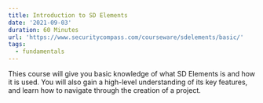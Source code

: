 ```yaml
---
title: Introduction to SD Elements
date: '2021-09-03'
duration: 60 Minutes
url: 'https://www.securitycompass.com/courseware/sdelements/basic/'
tags:
  - fundamentals
---
```

Thies course will give you basic knowledge of what SD Elements is and how it is used. You will also gain a high-level understanding of its key features, and learn how to navigate through the creation of a project.
